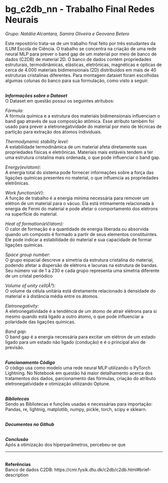 # bg_c2db_nn - Trabalho Final Redes Neurais
_Grupo: Natália Alcantara, Samira Oliveira e Geovana Betero_

Este repositório trata-se de um trabalho final feito por três estudantes da ILUM Escola de Ciência. O trabalho se concentra na criação de uma rede neural MLP para prever o band gap de um material por meio de banco de dados (C2DB) de material 2D. O banco de dados contém propriedades estruturais, termodinâmicas, elásticas, eletrônicas, magnéticas e ópticas de cerca de 4.000 materiais bidimensionais (2D) distribuídos em mais de 40 estruturas cristalinas diferentes. Para montagem dataset foram escolhidas algumas colunas do banco para sua formulação, como visto a seguir:

<b><br>_Informações sobre o Dataset_<br></b>
O Dataset em questão possui os seguintes atritubos:

_Fórmula:_<br>A fórmula química e a estrutura dos materiais bidimensionais influenciam o band gap através de sua composição atômica. Esse atributo também foi usado para prever a eletronegatividade do material por meio de técnicas de partição para extração dos átomos individuais. 

_Thermodynamic stability level:_<br>  A estabilidade termodinâmica de um material afeta diretamente suas propriedades físicas e eletrônicas. Materiais mais estáveis tendem a ter uma estrutura cristalina mais ordenada, o que pode influenciar o band gap.

_Energy(ev/atom):_<br>  A energia total do sistema  pode fornecer informações sobre a força das ligações químicas presentes no material, o que influencia as propriedades eletrônicas.

_Work function(eV):_<br> A função de trabalho é a energia mínima necessária para remover um elétron de um material para o vácuo. Ela está intimamente relacionada à energia de Fermi do material e pode afetar o comportamento dos elétrons na superfície do material.

_Heat of formation(eV/atom):_<br> O calor de formação é a quantidade de energia liberada ou absorvida quando um composto é formado a partir de seus elementos constituintes. Ele pode indicar a estabilidade do material e sua capacidade de formar ligações químicas.

_Space group number:_<br>  O grupo espacial descreve a simetria da estrutura cristalina do material, podendo afetar a dispersão de elétrons e lacunas na estrutura de bandas. Seu número vai de 1 a 230 e cada grupo representa uma simetria diferente de um cristal periódico 

_Volume of unity cell(Å³):_<br> O volume da célula unitária está diretamente relacionado à densidade do material e à distância média entre os átomos.

_Eletronegativity:_<br> A eletronegatividade é a tendência de um átomo de atrair elétrons para si mesmo quando está ligado a outro átomo, o que pode influenciar a polaridade das ligações químicas.

_Band gap:_<br> O band gap é a energia necessária para excitar um elétron de um estado ligado para um estado não ligado (condução) e é o principal alvo de previsão.

<b><br>_Funcionamento Código_<br></b>
O código usa como modelo uma rede neural MLP utilizando o PyTorch Lightning. No Notebook em questão há maior detalhamento acerca dos tratamentos dos dados, parcionamento das fórmulas, criação do atributo eletronegatividade e otimização utilizando Optune. 

<b><br>_Bibliotecas_<br></b>
Sendo as Bibliotecas e funções usadas e necessárias para importação: Pandas, re, lightnig, matplotlib, numpy, pickle, torch, scipy e sklearn. 

<b><br>_Documentos no Github_<br></b>


<b><br>_Conclusão_<br></b>
Após a otimização dos hiperparâmetros, percebeu-se que 

<hr>
<b><br>Referências<br></b>
Banco de dados C2DB: https://cmr.fysik.dtu.dk/c2db/c2db.html#brief-description 
